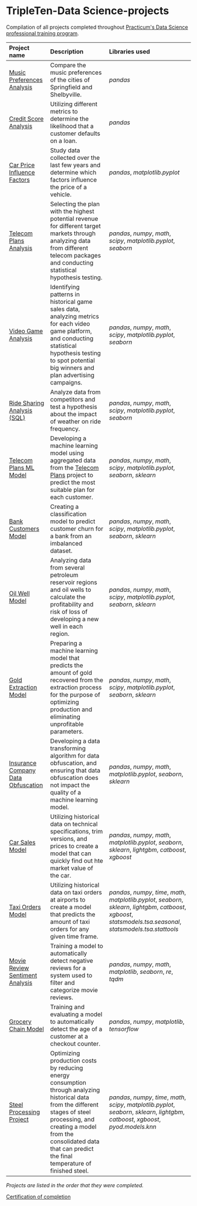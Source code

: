 # TripleTen-Data Science-projects
Compilation of all projects completed throughout [Practicum's Data Science professional training program](https://tripleten.com/home/data-scientist/).

| Project name | Description | Libraries used |
| :---------------------- | :---------------------- | :---------------------- |
|[Music Preferences Analysis](music_preferences) | Compare the music preferences of the cities of Springfield and Shelbyville. | *pandas* |
|[Credit Score Analysis](credit_score) | Utilizing different metrics to determine the likelihood that a customer defaults on a loan. | *pandas* |
|[Car Price Influence Factors](car_price)| Study data collected over the last few years and determine which factors influence the price of a vehicle. | *pandas*, *matplotlib.pyplot* |
|[Telecom Plans Analysis](telecom_plans)| Selecting the plan with the highest potential revenue for different target markets through analyzing data from different telecom packages and conducting statistical hypothesis testing. | *pandas*, *numpy*, *math*, *scipy*, *matplotlib.pyplot*, *seaborn* |
|[Video Game Analysis](video_game)| Identifying patterns in historical game sales data, analyzing metrics for each video game platform, and conducting statistical hypothesis testing to spot potential big winners and plan advertising campaigns. | *pandas*, *numpy*, *math*, *scipy*, *matplotlib.pyplot*, *seaborn* |
|[Ride Sharing Analysis (SQL)](ride_sharing) | Analyze data from competitors and test a hypothesis about the impact of weather on ride frequency. | *pandas*, *numpy*, *math*, *scipy*, *matplotlib.pyplot*, *seaborn* |
|[Telecom Plans ML Model](telecom_plans_model)| Developing a machine learning model using aggregated data from the [Telecom Plans](telecom_plans) project to predict the most suitable plan for each customer. | *pandas*, *numpy*, *math*, *scipy*, *matplotlib.pyplot*, *seaborn*, *sklearn* |
|[Bank Customers Model](bank_customers)| Creating a classification model to predict customer churn for a bank from an imbalanced dataset. | *pandas*, *numpy*, *math*, *scipy*, *matplotlib.pyplot*, *seaborn*, *sklearn* |
|[Oil Well Model](oil_well)| Analyzing data from several petroleum reservoir regions and oil wells to calculate the profitability and risk of loss of developing a new well in each region. | *pandas*, *numpy*, *math*, *scipy*, *matplotlib.pyplot*, *seaborn*, *sklearn* |
|[Gold Extraction Model](gold_extraction)| Preparing a machine learning model that predicts the amount of gold recovered from the extraction process for the purpose of optimizing production and eliminating unprofitable parameters. | *pandas*, *numpy*, *math*, *scipy*, *matplotlib.pyplot*, *seaborn*, *sklearn* |
|[Insurance Company Data Obfuscation](insurance_company)| Developing a data transforming algorithm for data obfuscation, and ensuring that data obfuscation does not impact the quality of a machine learning model. | *pandas*, *numpy*, *math*, *matplotlib.pyplot*, *seaborn*, *sklearn* |
|[Car Sales Model](car_sale)| Utilizing historical data on technical specifications, trim versions, and prices to create a model that can quickly find out hte market value of the car. | *pandas*, *numpy*, *math*, *matplotlib.pyplot*, *seaborn*, *sklearn*, *lightgbm*, *catboost*, *xgboost* |
|[Taxi Orders Model](taxi_orders)| Utilizing historical data on taxi orders at airports to create a model that predicts the amount of taxi orders for any given time frame. | *pandas*, *numpy*, *time*, *math*, *matplotlib.pyplot*, *seaborn*, *sklearn*, *lightgbm*, *catboost*, *xgboost*, *statsmodels.tsa.seasonal*, *statsmodels.tsa.stattools* |
|[Movie Review Sentiment Analysis](movie_review)| Training a model to automatically detect negative reviews for a system used to filter and categorize movie reviews. | *pandas*, *numpy*, *math*, *matplotlib*, *seaborn*, *re*, *tqdm* |
|[Grocery Chain Model](grocery_chain)| Training and evaluating a model to automatically detect the age of a customer at a checkout counter. | *pandas*, *numpy*, *matplotlib*, *tensorflow* |
|[Steel Processing Project](steel_processing)| Optimizing production costs by reducing energy consumption through analyzing historical data from the different stages of steel processing, and creating a model from the consolidated data that can predict the final temperature of finished steel. | *pandas*, *numpy*, *time*, *math*, *scipy*, *matplotlib.pyplot*, *seaborn*, *sklearn*, *lightgbm*, *catboost*, *xgboost*, *pyod.models.knn* |



*Projects are listed in the order that they were completed.*

[Certification of completion]()
